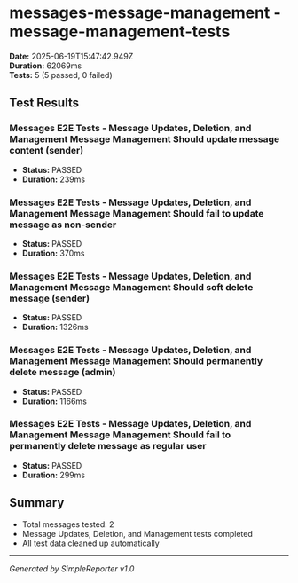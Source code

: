 # messages-message-management - message-management-tests

**Date:** 2025-06-19T15:47:42.949Z  
**Duration:** 62069ms  
**Tests:** 5 (5 passed, 0 failed)

## Test Results


### Messages E2E Tests - Message Updates, Deletion, and Management Message Management Should update message content (sender)
- **Status:** PASSED
- **Duration:** 239ms



### Messages E2E Tests - Message Updates, Deletion, and Management Message Management Should fail to update message as non-sender
- **Status:** PASSED
- **Duration:** 370ms



### Messages E2E Tests - Message Updates, Deletion, and Management Message Management Should soft delete message (sender)
- **Status:** PASSED
- **Duration:** 1326ms



### Messages E2E Tests - Message Updates, Deletion, and Management Message Management Should permanently delete message (admin)
- **Status:** PASSED
- **Duration:** 1166ms



### Messages E2E Tests - Message Updates, Deletion, and Management Message Management Should fail to permanently delete message as regular user
- **Status:** PASSED
- **Duration:** 299ms



## Summary

- Total messages tested: 2
- Message Updates, Deletion, and Management tests completed
- All test data cleaned up automatically

---
*Generated by SimpleReporter v1.0*
